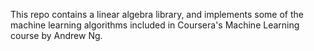 This repo contains a linear algebra library, and implements some of the machine learning algorithms included in Coursera's Machine Learning course by Andrew Ng.
